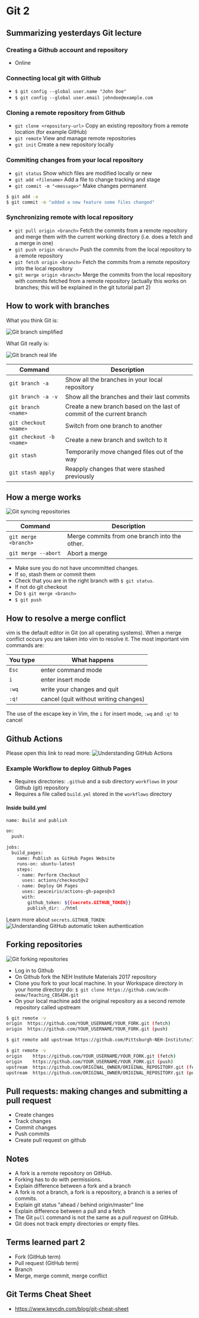 # Git 2

## Summarizing yesterdays Git lecture

### Creating a Github account and repository
* Online

### Connecting local git with Github
* `$ git config --global user.name "John Doe"`
* `$ git config --global user.email johndoe@example.com`

### Cloning a remote repository from Github
* `git clone <repository-url>` Copy an existing repository from a remote location (for example GitHub)
* `git remote` View and manage remote repositories
* `git init` Create a new repository locally

### Commiting changes from your local repository
* `git status` Show which files are modified locally or new
* `git add <filename>` Add a file to change tracking and stage  
* `git commit -m "<message>"` Make changes permanent

```bash
$ git add -a
$ git commit -m "added a new feature some files changed"
```

### Synchronizing remote with local repository
* `git pull origin <branch>` Fetch the commits from a remote repository and merge them with the current working directory (i.e. does a fetch and a merge in one)
* `git push origin <branch>` Push the commits from the local repository to a remote repository 
* `git fetch origin <branch>` Fetch the commits from a remote repository into the local repository
* `git merge origin <branch>` Merge the commits from the local repository with commits fetched from a remote repository (actually this works on branches; this will be explained in the git tutorial part 2)

## How to work with branches

What you think Git is:

![Git branch simplified](images/git_branch_simplified.gif)

What Git really is:

![Git branch real life](images/git_branch_real_life.gif)

Command | Description
--------|------------
`git branch -a`|   Show all the branches in your local repository
`git branch -a -v` | Show all the branches and their last commits
`git branch <name>`   |   Create a new branch based on the last of commit of the current branch
`git checkout <name>` |   Switch from one branch to another
`git checkout -b <name>` | Create a new branch and switch to it
`git stash`    |   Temporarily move changed files out of the way
`git stash apply` | Reapply changes that were stashed previously

## How a merge works

![Git syncing repositories](images/git_syncing.gif)

Command | Description
--------|------------
`git merge <branch>` | Merge commits from one branch into the other.
`git merge --abort` | Abort a merge 

* Make sure you do not have uncommitted changes.
* If so, stash them or commit them
* Check that you are in the right branch with `$ git status`.
* If not do git checkout
* Do `$ git merge <branch>`
* `$ git push`

## How to resolve a merge conflict

vim is the default editor in Git (on all operating systems). When a merge conflict occurs you are taken into vim to resolve it. The most important vim commands are:

You type | What happens
---- | ----
`Esc` | enter command mode
`i` | enter insert mode
`:wq` | write your changes and quit
`:q!` | cancel (quit without writing changes)

The use of the escape key in Vim, the `i` for insert mode, `:wq` and `:q!` to cancel

## Github Actions

Please open this link to read more: ![Understanding GitHub Actions](https://docs.github.com/en/actions/learn-github-actions/understanding-github-actions)

### Example Workflow to deploy Github Pages

* Requires directories: `.github` and a sub directory `workflows` in your Github (git) repository
* Requires a file called `build.yml` stored in the `workflows` directory

#### Inside build.yml

```bash
name: Build and publish

on: 
  push:

jobs:
  build_pages:
    name: Publish as GitHub Pages Website
    runs-on: ubuntu-latest
    steps:
    - name: Perform Checkout
      uses: actions/checkout@v2
    - name: Deploy GH Pages
      uses: peaceiris/actions-gh-pages@v3
      with:
        github_token: ${{secrets.GITHUB_TOKEN}}
        publish_dir: ./html
```

Learn more about `secrets.GITHUB_TOKEN`: ![Understanding GitHub automatic token authentication](https://docs.github.com/en/actions/security-guides/automatic-token-authentication)

## Forking repositories

![Git forking repositories](images/git_forking.gif)

* Log in to Github
* On Github fork the NEH Institute Materials 2017 repository
* Clone you fork to your local machine.
In your Workspace directory in your home directory do:
`$ git clone https://github.com/acdh-oeaw/Teaching_CBS4DH.git`
* On your local machine add the original repository as a second remote repository called upstream

```bash
$ git remote -v
origin  https://github.com/YOUR_USERNAME/YOUR_FORK.git (fetch)
origin  https://github.com/YOUR_USERNAME/YOUR_FORK.git (push)

$ git remote add upstream https://github.com/Pittsburgh-NEH-Institute/Institute-Materials-2017

$ git remote -v
origin    https://github.com/YOUR_USERNAME/YOUR_FORK.git (fetch)
origin    https://github.com/YOUR_USERNAME/YOUR_FORK.git (push)
upstream  https://github.com/ORIGINAL_OWNER/ORIGINAL_REPOSITORY.git (fetch)
upstream  https://github.com/ORIGINAL_OWNER/ORIGINAL_REPOSITORY.git (push)
```

## Pull requests: making changes and submitting a pull request

* Create changes
* Track changes
* Commit changes
* Push commits 
* Create pull request on github 

## Notes

* A fork is a remote repository on GitHub. 
* Forking has to do with permissions.
* Explain difference between a fork and a branch
* A fork is not a branch, a fork is a repository, a branch is a series of commits.
* Explain git status "ahead / behind origin/master" line
* Explain difference between a pull and a fetch
* The Git `pull` command is not the same as a *pull request* on GitHub.
* Git does not track empty directories or empty files.

## Terms learned part 2

* Fork (GitHub term)
* Pull request (GitHub term)
* Branch
* Merge, merge commit, merge conflict

## Git Terms Cheat Sheet

* https://www.keycdn.com/blog/git-cheat-sheet
